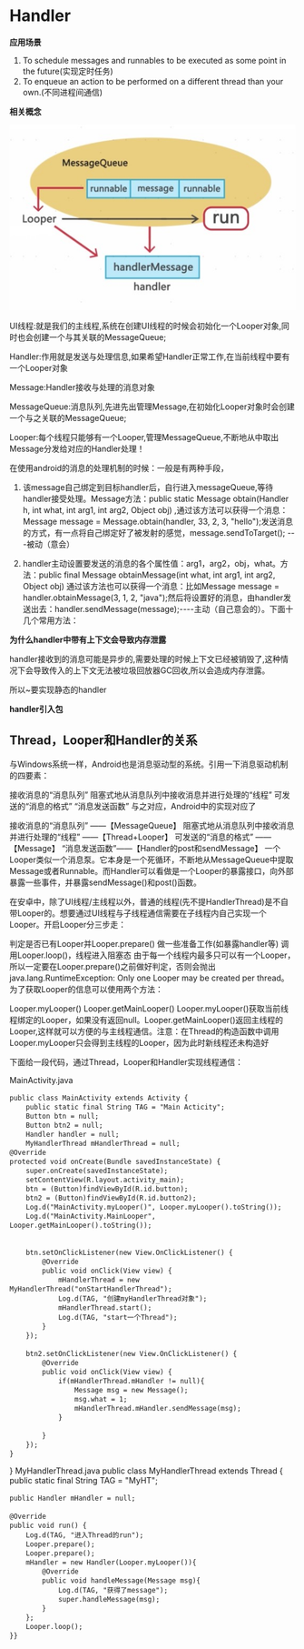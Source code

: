 # Handler

**应用场景**

1. To schedule messages and runnables to be executed as some point in the future(实现定时任务)
2. To enqueue an action to be performed on a different thread than your own.(不同进程间通信)

**相关概念**

![c1113313-ae24-4f80-9dcc-73c9eabb35e5.jpg](Handler_imgs\c1113313-ae24-4f80-9dcc-73c9eabb35e5.jpg)

UI线程:就是我们的主线程,系统在创建UI线程的时候会初始化一个Looper对象,同时也会创建一个与其关联的MessageQueue;

Handler:作用就是发送与处理信息,如果希望Handler正常工作,在当前线程中要有一个Looper对象

Message:Handler接收与处理的消息对象

MessageQueue:消息队列,先进先出管理Message,在初始化Looper对象时会创建一个与之关联的MessageQueue;

Looper:每个线程只能够有一个Looper,管理MessageQueue,不断地从中取出Message分发给对应的Handler处理！

在使用android的消息的处理机制的时候：一般是有两种手段，

1. 该message自己绑定到目标handler后，自行进入messageQueue,等待handler接受处理。Message方法：public static Message obtain(Handler h, int what, int arg1, int arg2, Object obj) ,通过该方法可以获得一个消息：Message message = Message.obtain(handler, 33, 2, 3, "hello");发送消息的方式，有一点将自己绑定好了被发射的感觉，message.sendToTarget(); ---被动（意会）

2. handler主动设置要发送的消息的各个属性值：arg1，arg2，obj，what。方法：public final Message obtainMessage(int what, int arg1, int arg2, Object obj) 通过该方法也可以获得一个消息：比如Message message = handler.obtainMessage(3, 1, 2, "java");然后将设置好的消息，由handler发送出去：handler.sendMessage(message);----主动（自己意会的）。下面十几个常用方法：

**为什么handler中带有上下文会导致内存泄露**

handler接收到的消息可能是异步的,需要处理的时候上下文已经被销毁了,这种情况下会导致传入的上下文无法被垃圾回放器GC回收,所以会造成内存泄露。

所以~要实现静态的handler

**handler引入包**

## Thread，Looper和Handler的关系

与Windows系统一样，Android也是消息驱动型的系统。引用一下消息驱动机制的四要素：

接收消息的“消息队列”
阻塞式地从消息队列中接收消息并进行处理的“线程”
可发送的“消息的格式”
“消息发送函数”
与之对应，Android中的实现对应了

接收消息的“消息队列” ——【MessageQueue】
阻塞式地从消息队列中接收消息并进行处理的“线程” ——【Thread+Looper】
可发送的“消息的格式” ——【Message】
“消息发送函数”——【Handler的post和sendMessage】
一个Looper类似一个消息泵。它本身是一个死循环，不断地从MessageQueue中提取Message或者Runnable。而Handler可以看做是一个Looper的暴露接口，向外部暴露一些事件，并暴露sendMessage()和post()函数。

在安卓中，除了UI线程/主线程以外，普通的线程(先不提HandlerThread)是不自带Looper的。想要通过UI线程与子线程通信需要在子线程内自己实现一个Looper。开启Looper分三步走：

判定是否已有Looper并Looper.prepare()
做一些准备工作(如暴露handler等)
调用Looper.loop()，线程进入阻塞态
由于每一个线程内最多只可以有一个Looper，所以一定要在Looper.prepare()之前做好判定，否则会抛出java.lang.RuntimeException: Only one Looper may be created per thread。为了获取Looper的信息可以使用两个方法：

Looper.myLooper()
Looper.getMainLooper()
Looper.myLooper()获取当前线程绑定的Looper，如果没有返回null。Looper.getMainLooper()返回主线程的Looper,这样就可以方便的与主线程通信。注意：在Thread的构造函数中调用Looper.myLooper只会得到主线程的Looper，因为此时新线程还未构造好

下面给一段代码，通过Thread，Looper和Handler实现线程通信：

MainActivity.java

    public class MainActivity extends Activity {
        public static final String TAG = "Main Acticity";
        Button btn = null;
        Button btn2 = null;
        Handler handler = null;
        MyHandlerThread mHandlerThread = null;
    @Override
    protected void onCreate(Bundle savedInstanceState) {
        super.onCreate(savedInstanceState);
        setContentView(R.layout.activity_main);
        btn = (Button)findViewById(R.id.button);
        btn2 = (Button)findViewById(R.id.button2);
        Log.d("MainActivity.myLooper()", Looper.myLooper().toString());
        Log.d("MainActivity.MainLooper", Looper.getMainLooper().toString());


        btn.setOnClickListener(new View.OnClickListener() {
            @Override
            public void onClick(View view) {
                mHandlerThread = new MyHandlerThread("onStartHandlerThread");
                Log.d(TAG, "创建myHandlerThread对象");
                mHandlerThread.start();
                Log.d(TAG, "start一个Thread");
            }
        });
    
        btn2.setOnClickListener(new View.OnClickListener() {
            @Override
            public void onClick(View view) {
                if(mHandlerThread.mHandler != null){
                    Message msg = new Message();
                    msg.what = 1;
                    mHandlerThread.mHandler.sendMessage(msg);
                }
    
            }
        });
    }

}
MyHandlerThread.java
public class MyHandlerThread extends Thread {
    public static final String TAG = "MyHT";

    public Handler mHandler = null;
    
    @Override
    public void run() {
        Log.d(TAG, "进入Thread的run");
        Looper.prepare();
        Looper.prepare();
        mHandler = new Handler(Looper.myLooper()){
            @Override
            public void handleMessage(Message msg){
                Log.d(TAG, "获得了message");
                super.handleMessage(msg);
            }
        };
        Looper.loop();
    }}


# 
